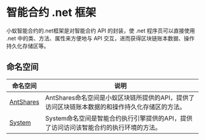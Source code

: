 # 智能合约 .net 框架

小蚁智能合约的.net框架是对智能合约 API 的封装，使 .net 程序员可以直接使用 .net 中的类、方法、属性来方便地与 API 交互，进而获得区块链账本数据、操作持久化存储区等。

## 命名空间

| 命名空间                             | 说明                                       |
| -------------------------------- | ---------------------------------------- |
| [AntShares](dotnet/antshares.md) | AntShares命名空间是小蚁区块链所提供的API，提供了访问区块链账本数据的和操作持久化存储区的方法。 |
| [System](dotnet/system.md)       | System命名空间是智能合约执行引擎提供的API，提供了访问访问该智能合约的执行环境的方法。 |

